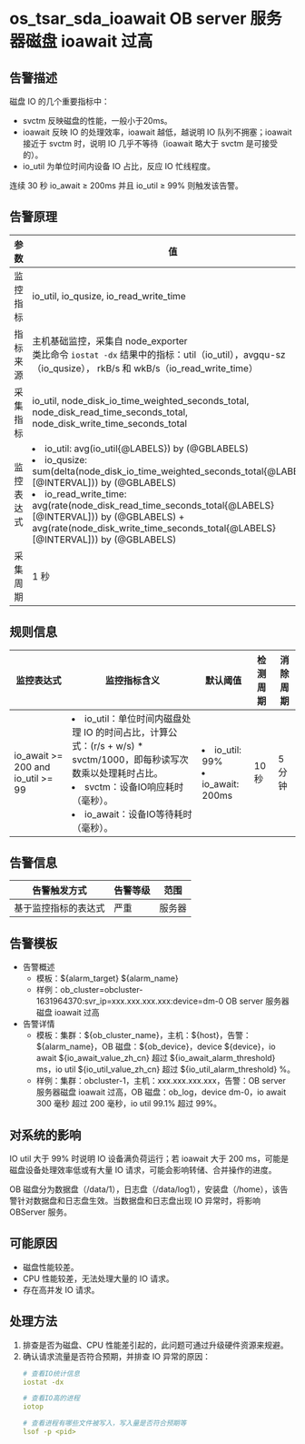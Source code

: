 # os_tsar_sda_ioawait OB server 服务器磁盘 ioawait 过高

## 告警描述

磁盘 IO 的几个重要指标中：
* svctm 反映磁盘的性能，一般小于20ms。
* ioawait 反映 IO 的处理效率，ioawait 越低，越说明 IO 队列不拥塞；ioawait 接近于 svctm 时，说明 IO 几乎不等待（ioawait 略大于 svctm 是可接受的）。
* io_util 为单位时间内设备 IO 占比，反应 IO 忙线程度。

连续 30 秒 io_await ≥ 200ms 并且 io_util ≥ 99% 则触发该告警。

## 告警原理

| 参数 | 值 |
| --- | --- |
| 监控指标 | io_util, io_qusize, io_read_write_time |
| 指标来源 | 主机基础监控，采集自 node_exporter</br>类比命令 `iostat -dx` 结果中的指标：util（io_util），avgqu-sz（io_qusize）， rkB/s 和 wkB/s（io_read_write_time） |
| 采集指标 | io_util, node_disk_io_time_weighted_seconds_total, node_disk_read_time_seconds_total, node_disk_write_time_seconds_total |
| 监控表达式 | <li>io_util: avg(io_util{@LABELS}) by (@GBLABELS)</li><li>io_qusize: sum(delta(node_disk_io_time_weighted_seconds_total{@LABELS}[@INTERVAL])) by (@GBLABELS)</li><li>io_read_write_time: avg(rate(node_disk_read_time_seconds_total{@LABELS}[@INTERVAL])) by (@GBLABELS) + avg(rate(node_disk_write_time_seconds_total{@LABELS}[@INTERVAL])) by (@GBLABELS)</li> |
| 采集周期 | 1 秒 |

## 规则信息

| 监控表达式 | 监控指标含义 | 默认阈值 | 检测周期 | 消除周期 |
| --- | --- | --- | --- | --- |
| io_await >= 200 and io_util >= 99 |<li>io_util：单位时间内磁盘处理 IO 的时间占比，计算公式：(r/s + w/s) * svctm/1000，即每秒读写次数乘以处理耗时占比。</li><li>svctm：设备IO响应耗时（毫秒）。</li><li>io_await：设备IO等待耗时（毫秒）。</li> |<li> io_util: 99%</li><li>io_await: 200ms</li>| 10 秒 | 5 分钟 |

## 告警信息

| 告警触发方式 | 告警等级 | 范围 |
| --- | --- | --- |
| 基于监控指标的表达式 | 严重 | 服务器 |

## 告警模板

* 告警概述
  * 模板：\${alarm_target} ${alarm_name}
  * 样例：ob_cluster=obcluster-1631964370:svr_ip=xxx.xxx.xxx.xxx:device=dm-0 OB server 服务器磁盘 ioawait 过高
* 告警详情
  * 模板：集群：\${ob_cluster_name}，主机：\${host}，告警：\${alarm_name}，OB 磁盘：\${ob_device}，device \${device}，io await \${io_await_value_zh_cn} 超过 \${io_await_alarm_threshold} ms，io util \${io_util_value_zh_cn} 超过 ${io_util_alarm_threshold} %。
  * 样例：集群：obcluster-1，主机：xxx.xxx.xxx.xxx，告警：OB server 服务器磁盘 ioawait 过高，OB 磁盘：ob_log，device dm-0，io await 300 毫秒 超过 200 毫秒，io util 99.1% 超过 99%。

## 对系统的影响

IO util 大于 99% 时说明 IO 设备满负荷运行；若 ioawait 大于 200 ms，可能是磁盘设备处理效率低或有大量 IO 请求，可能会影响转储、合并操作的进度。

OB 磁盘分为数据盘（/data/1），日志盘（/data/log1），安装盘（/home），该告警针对数据盘和日志盘生效。当数据盘和日志盘出现 IO 异常时，将影响 OBServer 服务。

## 可能原因

* 磁盘性能较差。
* CPU 性能较差，无法处理大量的 IO 请求。
* 存在高并发 IO 请求。

## 处理方法

1. 排查是否为磁盘、CPU 性能差引起的，此问题可通过升级硬件资源来规避。
2. 确认请求流量是否符合预期，并排查 IO 异常的原因：
    ```yaml
    # 查看IO统计信息
    iostat -dx

    # 查看IO高的进程
    iotop

    # 查看进程有哪些文件被写入，写入量是否符合预期等
    lsof -p <pid>
    ```
